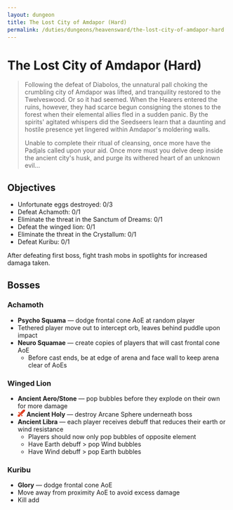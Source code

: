 ```yaml
---
layout: dungeon
title: The Lost City of Amdapor (Hard)
permalink: /duties/dungeons/heavensward/the-lost-city-of-amdapor-hard
---
```


# The Lost City of Amdapor (Hard)

> Following the defeat of Diabolos, the unnatural pall choking the crumbling city of Amdapor was lifted, and tranquility restored to the Twelveswood. Or so it had seemed. When the Hearers entered the ruins, however, they had scarce begun consigning the stones to the forest when their elemental allies fled in a sudden panic. By the spirits' agitated whispers did the Seedseers learn that a daunting and hostile presence yet lingered within Amdapor's moldering walls.
>
> Unable to complete their ritual of cleansing, once more have the Padjals called upon your aid. Once more must you delve deep inside the ancient city's husk, and purge its withered heart of an unknown evil...

## Objectives

* Unfortunate eggs destroyed: 0/3
* Defeat Achamoth: 0/1
* Eliminate the threat in the Sanctum of Dreams: 0/1
* Defeat the winged lion: 0/1
* Eliminate the threat in the Crystallum: 0/1
* Defeat Kuribu: 0/1

After defeating first boss, fight trash mobs in spotlights for increased damaga taken.

## Bosses

### Achamoth

- **Psycho Squama** — dodge frontal cone AoE at random player
- Tethered player move out to intercept orb, leaves behind puddle upon impact
- **Neuro Squamae** — create copies of players that will cast frontal cone AoE
  - Before cast ends, be at edge of arena and face wall to keep arena clear of AoEs

### Winged Lion

- **Ancient Aero/Stone** — pop bubbles before they explode on their own for more damage
- ![](/assets/icons/role-dps.png) **Ancient Holy** — destroy Arcane Sphere underneath boss
- **Ancient Libra** — each player receives debuff that reduces their earth or wind resistance
  - Players should now only pop bubbles of opposite element
  - Have Earth debuff > pop Wind bubbles
  - Have Wind debuff > pop Earth bubbles

### Kuribu

- **Glory** — dodge frontal cone AoE
- Move away from proximity AoE to avoid excess damage
- Kill add

